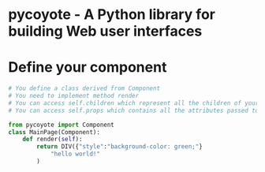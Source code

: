 # pycoyote - A Python library for building Web user interfaces

# Define your component
```python
# You define a class derived from Component
# You need to implement method render
# You can access self.children which represent all the children of your component
# You can access self.props which contains all the attributes passed to your component

from pycoyote import Component
class MainPage(Component):
    def render(self):
        return DIV({"style":"background-color: green;"}
            "hello world!"
        )

```

